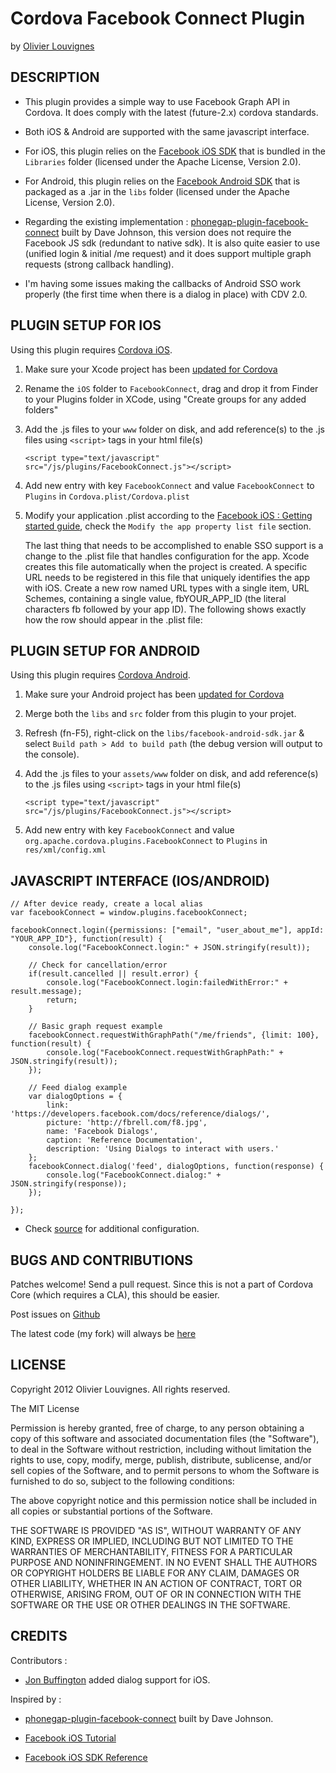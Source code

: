 # Cordova Facebook Connect Plugin #
by [Olivier Louvignes](http://olouv.com)

## DESCRIPTION ##

* This plugin provides a simple way to use Facebook Graph API in Cordova. It does comply with the latest (future-2.x) cordova standards.

* Both iOS & Android are supported with the same javascript interface.

* For iOS, this plugin relies on the [Facebook iOS SDK](https://github.com/facebook/facebook-ios-sdk) that is bundled in the `Libraries` folder (licensed under the Apache License, Version 2.0).

* For Android, this plugin relies on the [Facebook Android SDK](https://github.com/facebook/facebook-android-sdk) that is packaged as a .jar in the `libs` folder (licensed under the Apache License, Version 2.0).

* Regarding the existing implementation : [phonegap-plugin-facebook-connect](https://github.com/davejohnson/phonegap-plugin-facebook-connect) built by Dave Johnson, this version does not require the Facebook JS sdk (redundant to native sdk). It is also quite easier to use (unified login & initial /me request) and it does support multiple graph requests (strong callback handling).

* I'm having some issues making the callbacks of Android SSO work properly (the first time when there is a dialog in place) with CDV 2.0.

## PLUGIN SETUP FOR IOS ##

Using this plugin requires [Cordova iOS](https://github.com/apache/incubator-cordova-ios).

1. Make sure your Xcode project has been [updated for Cordova](https://github.com/apache/incubator-cordova-ios/blob/master/guides/Cordova%20Upgrade%20Guide.md)
2. Rename the `iOS` folder to `FacebookConnect`, drag and drop it from Finder to your Plugins folder in XCode, using "Create groups for any added folders"
3. Add the .js files to your `www` folder on disk, and add reference(s) to the .js files using `<script>` tags in your html file(s)


    `<script type="text/javascript" src="/js/plugins/FacebookConnect.js"></script>`


4. Add new entry with key `FacebookConnect` and value `FacebookConnect` to `Plugins` in `Cordova.plist/Cordova.plist`
5. Modify your application .plist according to the [Facebook iOS : Getting started guide](https://developers.facebook.com/docs/mobile/ios/build/), check the `Modify the app property list file` section.

    The last thing that needs to be accomplished to enable SSO support is a change to the .plist file that handles configuration for the app. Xcode creates this file automatically when the project is created. A specific URL needs to be registered in this file that uniquely identifies the app with iOS. Create a new row named URL types with a single item, URL Schemes, containing a single value, fbYOUR_APP_ID (the literal characters fb followed by your app ID). The following shows exactly how the row should appear in the .plist file:

## PLUGIN SETUP FOR ANDROID ##

Using this plugin requires [Cordova Android](https://github.com/apache/incubator-cordova-android).

1. Make sure your Android project has been [updated for Cordova](https://github.com/apache/incubator-cordova-android/blob/master/guides/Cordova%20Upgrade%20Guide.md)
2. Merge both the `libs` and `src` folder from this plugin to your projet.
3. Refresh (fn-F5), right-click on the `libs/facebook-android-sdk.jar` & select `Build path > Add to build path` (the debug version will output to the console).
3. Add the .js files to your `assets/www` folder on disk, and add reference(s) to the .js files using `<script>` tags in your html file(s)


    `<script type="text/javascript" src="/js/plugins/FacebookConnect.js"></script>`


4. Add new entry with key `FacebookConnect` and value `org.apache.cordova.plugins.FacebookConnect` to `Plugins` in `res/xml/config.xml`


    <plugin name="FacebookConnect" value="org.apache.cordova.plugins.FacebookConnect"/>


## JAVASCRIPT INTERFACE (IOS/ANDROID) ##

    // After device ready, create a local alias
    var facebookConnect = window.plugins.facebookConnect;

    facebookConnect.login({permissions: ["email", "user_about_me"], appId: "YOUR_APP_ID"}, function(result) {
        console.log("FacebookConnect.login:" + JSON.stringify(result));

        // Check for cancellation/error
        if(result.cancelled || result.error) {
            console.log("FacebookConnect.login:failedWithError:" + result.message);
            return;
        }

        // Basic graph request example
        facebookConnect.requestWithGraphPath("/me/friends", {limit: 100}, function(result) {
            console.log("FacebookConnect.requestWithGraphPath:" + JSON.stringify(result));
        });

        // Feed dialog example
        var dialogOptions = {
            link: 'https://developers.facebook.com/docs/reference/dialogs/',
            picture: 'http://fbrell.com/f8.jpg',
            name: 'Facebook Dialogs',
            caption: 'Reference Documentation',
            description: 'Using Dialogs to interact with users.'
        };
        facebookConnect.dialog('feed', dialogOptions, function(response) {
            console.log("FacebookConnect.dialog:" + JSON.stringify(response));
        });

    });

* Check [source](https://github.com/mgcrea/cordova-facebook-connect/tree/master/FacebookConnect.js) for additional configuration.

## BUGS AND CONTRIBUTIONS ##

Patches welcome! Send a pull request. Since this is not a part of Cordova Core (which requires a CLA), this should be easier.

Post issues on [Github](https://github.com/mgcrea/cordova-facebook-connect/issues)

The latest code (my fork) will always be [here](https://github.com/mgcrea/cordova-facebook-connect/tree/master)

## LICENSE ##

Copyright 2012 Olivier Louvignes. All rights reserved.

The MIT License

Permission is hereby granted, free of charge, to any person obtaining a copy of this software and associated documentation files (the "Software"), to deal in the Software without restriction, including without limitation the rights to use, copy, modify, merge, publish, distribute, sublicense, and/or sell copies of the Software, and to permit persons to whom the Software is furnished to do so, subject to the following conditions:

The above copyright notice and this permission notice shall be included in all copies or substantial portions of the Software.

THE SOFTWARE IS PROVIDED "AS IS", WITHOUT WARRANTY OF ANY KIND, EXPRESS OR IMPLIED, INCLUDING BUT NOT LIMITED TO THE WARRANTIES OF MERCHANTABILITY, FITNESS FOR A PARTICULAR PURPOSE AND NONINFRINGEMENT. IN NO EVENT SHALL THE AUTHORS OR COPYRIGHT HOLDERS BE LIABLE FOR ANY CLAIM, DAMAGES OR OTHER LIABILITY, WHETHER IN AN ACTION OF CONTRACT, TORT OR OTHERWISE, ARISING FROM, OUT OF OR IN CONNECTION WITH THE SOFTWARE OR THE USE OR OTHER DEALINGS IN THE SOFTWARE.

## CREDITS ##

Contributors :

* [Jon Buffington](http://blog.jon.buffington.name/) added dialog support for iOS.

Inspired by :

* [phonegap-plugin-facebook-connect](https://github.com/davejohnson/phonegap-plugin-facebook-connect) built by Dave Johnson.

* [Facebook iOS Tutorial](https://developers.facebook.com/docs/mobile/ios/build/)

* [Facebook iOS SDK Reference](https://developers.facebook.com/docs/reference/iossdk/)
